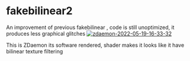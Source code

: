 # fakebilinear2
An improvement of previous fakebilinear , code is still unoptimized, it produces less graphical glitches
<a href='https://postimg.cc/Yv60CMgT' target='_blank'><img src='https://i.postimg.cc/Yv60CMgT/zdaemon-2022-05-19-16-33-32.png' border='0' alt='zdaemon-2022-05-19-16-33-32'/></a>

This is ZDaemon its software rendered, shader makes it looks like it have bilinear texture filtering
